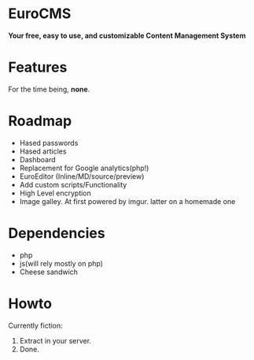 EuroCMS
=======

**Your free, easy to use, and customizable Content Management System**


Features
=======

For the time being, **none**.


Roadmap
=======

 - Hased passwords
 - Hased articles
 - Dashboard
 - Replacement for Google analytics(php!)
 - EuroEditor (Inline/MD/source/preview)
 - Add custom scripts/Functionality 
 - High Level encryption 
 - Image galley. At first powered by imgur. latter on a homemade one

Dependencies
=======

 - php
 - js(will rely mostly on php)
 - Cheese sandwich


Howto
=======

Currently fiction:
 1. Extract in your server.
 2. Done.

